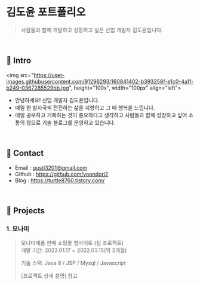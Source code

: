 # 김도윤 포트폴리오 
>사람들과 함께 개발하고 성장하고 싶은 신입 개발자 김도윤입니다.

</br>

## 📌 Intro
<img src="https://user-images.githubusercontent.com/91296293/160841402-b393258f-e1c0-4a1f-b249-0367285529bb.jpg", height="100x", width="100px" align="left">
- 안녕하세요! 신입 개발자 김도윤입니다. 
- 매일 한 발자국씩 전진하는 삶을 지향하고 그 때 행복을 느낍니다.
- 매일 공부하고 기록하는 것이 중요하다고 생각하고 사람들과 함께 성장하고 싶어 
  소통의 창으로 기술 블로그를 운영하고 있습니다. 

</br>

## 📌 Contact
- Email    : gustj3201@gmail.com
- Github   : https://github.com/yoondori2
- Blog     : https://turtle8760.tistory.com/

</br>

## 📌 Projects
### 1. 모나미 
>모나미제품 판매 쇼핑몰 웹사이트 (팀 프로젝트) </br>
>개발 기간: 2022.01.17 ~ 2022.03.15(약 2개월)
>
> 기술 스택: 
> Java 8 / JSP / Mysql / Javascript
>
> [프로젝트 상세 설명] 참고 

